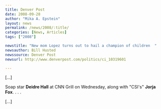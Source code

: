 ```yaml
---
title: Denver Post
date: 2008-09-28
author: "Mika A. Epstein"
layout: news
permalink: /news/2008/:title/
categories: [News, Articles]
tags: ["2008"]

newstitle: "New mom Lopez turns out to hail a champion of children  "
newsauthor: Bill Husted
newssource: Denver Post
newsurl: http://www.denverpost.com/politics/ci_10319601

---
```


[...]

Soap star **Deidre Hall** at CNN Grill on Wednesday, along with "CSI's" **Jorja Fox**. . . .

[...]
